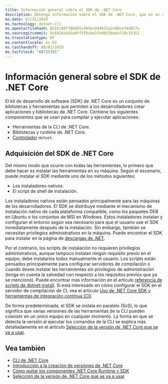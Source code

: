 ```yaml
---
title: Información general sobre el SDK de .NET Core
description: Obtenga información sobre el SDK de .NET Core, que es un conjunto de bibliotecas y herramientas utilizadas para crear proyectos .NET Core.
ms.date: 07/31/2019
ms.technology: dotnet-cli
ms.openlocfilehash: 0231c08f780455c4956c044815a2e80cef4d827e
ms.sourcegitcommit: 8c6426a3d2adff5fbcbe1fed0f28eda718c15351
ms.translationtype: HT
ms.contentlocale: es-ES
ms.lasthandoff: 08/02/2019
ms.locfileid: "68733391"
---
```

# <a name="net-core-sdk-overview"></a>Información general sobre el SDK de .NET Core

El kit de desarrollo de software (SDK) de .NET Core es un conjunto de bibliotecas y herramientas que permiten a los desarrolladores crear aplicaciones y bibliotecas de .NET Core. Contiene los siguientes componentes que se usan para compilar y ejecutar aplicaciones:

- Herramientas de la CLI de .NET Core.
- Bibliotecas y runtime de .NET Core.
- [Controlador](tools/index.md#driver) `dotnet`.

## <a name="acquiring-the-net-core-sdk"></a>Adquisición del SDK de .NET Core

Del mismo modo que ocurre con todas las herramientas, lo primero que debe hacer es instalar las herramientas en su máquina. Según el escenario, puede instalar el SDK mediante uno de los métodos siguientes:

- Los instaladores nativos.
- El script de shell de instalación.

Los instaladores nativos están pensados principalmente para las máquinas de los desarrolladores. El SDK se distribuye mediante el mecanismo de instalación nativo de cada plataforma compatible, como los paquetes DEB en Ubuntu o los conjuntos de MSI en Windows. Estos instaladores instalan y configuran el entorno según sea necesario para que el usuario use el SDK inmediatamente después de la instalación. Sin embargo, también se necesitan privilegios administrativos en la máquina. Puede encontrar el SDK para instalar en la página de [descargas de .NET](https://dotnet.microsoft.com/download).

Por el contrario, los scripts de instalación no requieren privilegios administrativos, aunque tampoco instalan ningún requisito previo en el equipo; debe instalarlos todos manualmente el usuario. Los scripts están pensados principalmente para configurar servidores de compilación o cuando desee instalar las herramientas sin privilegios de administración (tenga en cuenta la salvedad con respecto a los requisitos previos que ya se mencionó). Puede encontrar más información en el artículo [referencia de scripts de dotnet-install](tools/dotnet-install-script.md). Si está interesado en cómo configurar el SDK en el servidor de compilación de CI, vea el artículo [Uso de .NET Core SDK y herramientas de integración continua (CI)](tools/using-ci-with-cli.md).

De forma predeterminada, el SDK se instala en paralelo (SxS), lo que significa que varias versiones de las herramientas de la CLI pueden coexistir en un único equipo en cualquier momento. La forma en que se detecta la versión al ejecutar los comandos de la CLI se explica más detalladamente en el artículo [Selección de la versión de .NET Core que se va a usar](versions/selection.md).

## <a name="see-also"></a>Vea también

- [CLI de .NET Core](tools/index.md)
- [Introducción a la creación de versiones de .NET Core](versions/index.md)
- [Cómo quitar los componentes .NET Core Runtime y SDK](versions/remove-runtime-sdk-versions.md)
- [Selección de la versión de .NET Core que se va a usar](versions/selection.md)
